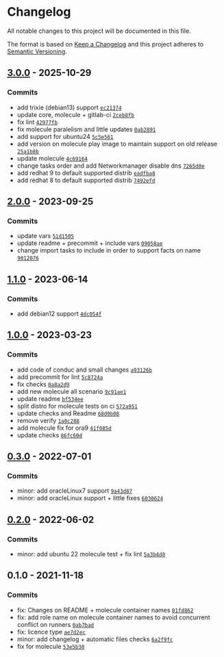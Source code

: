 # Changelog

All notable changes to this project will be documented in this file.

The format is based on [Keep a Changelog](https://keepachangelog.com/en/1.0.0/)
and this project adheres to [Semantic Versioning](https://semver.org/spec/v2.0.0.html).

## [3.0.0](https://github.com/lotusnoir/ansible-system_resolv/compare/2.0.0...3.0.0) - 2025-10-29

### Commits

- add trixie (debian13) support [`ec21374`](https://github.com/lotusnoir/ansible-system_resolv/commit/ec213743a40e2a270c1b237b195e31779a864d61)
- update core, molecule + gitlab-ci [`2ceb8fb`](https://github.com/lotusnoir/ansible-system_resolv/commit/2ceb8fb65fbbc9cf3240daf45b873212270a4dda)
- fix lint [`42977fb`](https://github.com/lotusnoir/ansible-system_resolv/commit/42977fbefa863cfa02ddb5358addabd31c1b039c)
- fix molecule paralelism and little updates [`0ab2891`](https://github.com/lotusnoir/ansible-system_resolv/commit/0ab2891791632313b058d44df0980df6400d7552)
- add support for ubuntu24 [`5c5e561`](https://github.com/lotusnoir/ansible-system_resolv/commit/5c5e561c7890f79ba17843a74a743ad030930743)
- add version on molecule play image to maintain support on old release [`25a1b8b`](https://github.com/lotusnoir/ansible-system_resolv/commit/25a1b8b355df136d65115972de0d8362e9b3905e)
- update molecule [`4c69164`](https://github.com/lotusnoir/ansible-system_resolv/commit/4c69164649ffc589761bb0f9393b2edc5f5bb063)
- change tasks order and add Networkmanager disable dns [`7265d0e`](https://github.com/lotusnoir/ansible-system_resolv/commit/7265d0e85d53664c0e11907b4c61dbec5627fd7e)
- add redhat 9 to default supported distrib [`eadfba8`](https://github.com/lotusnoir/ansible-system_resolv/commit/eadfba8638f4e233e9d3056d63ebaf1a94c31da6)
- add redhat 8 to default supported distrib [`7492efd`](https://github.com/lotusnoir/ansible-system_resolv/commit/7492efd640786eb45a374357a658a3cc8df582e2)

## [2.0.0](https://github.com/lotusnoir/ansible-system_resolv/compare/1.1.0...2.0.0) - 2023-09-25

### Commits

- update vars [`51d1505`](https://github.com/lotusnoir/ansible-system_resolv/commit/51d15059f3cb33469334b3cc4dde5623347211eb)
- update readme + precommit + include vars [`09058ae`](https://github.com/lotusnoir/ansible-system_resolv/commit/09058ae23c7accc43f750f4a4d0429fe0ecdf3c6)
- change import tasks to include in order to support facts on name [`9012076`](https://github.com/lotusnoir/ansible-system_resolv/commit/9012076f2cb424a6147ad8c73f8fbe4164e1f7c7)

## [1.1.0](https://github.com/lotusnoir/ansible-system_resolv/compare/1.0.0...1.1.0) - 2023-06-14

### Commits

- add debian12 support [`4dc054f`](https://github.com/lotusnoir/ansible-system_resolv/commit/4dc054f287f8975c58c3fcca925a04c54759e064)

## [1.0.0](https://github.com/lotusnoir/ansible-system_resolv/compare/0.3.0...1.0.0) - 2023-03-23

### Commits

- add code of conduc and small changes [`a93126b`](https://github.com/lotusnoir/ansible-system_resolv/commit/a93126b2781d81418ae3fc78959230fdb2e01b20)
- add precommit for lint [`5c8724a`](https://github.com/lotusnoir/ansible-system_resolv/commit/5c8724afcdf8db4e4ed5a8493b63fec24fedcdbb)
- fix checks [`0a8a2d9`](https://github.com/lotusnoir/ansible-system_resolv/commit/0a8a2d9ee1015b1626de613f33133ecb226ecd6c)
- add new molecule all scenario [`9c91ae1`](https://github.com/lotusnoir/ansible-system_resolv/commit/9c91ae1ad37f925c827ce74bf021eb5bcbaf35a4)
- update readme [`bf534ee`](https://github.com/lotusnoir/ansible-system_resolv/commit/bf534eee4eed04cefd0eb8cb91181ad3e5d6e8b6)
- split distro for molecule tests on ci [`572a951`](https://github.com/lotusnoir/ansible-system_resolv/commit/572a9511e5292ce85a8b3e0370cac79aeae1fa48)
- update checks and Readme [`68d9b08`](https://github.com/lotusnoir/ansible-system_resolv/commit/68d9b08878167c879dcd2dbc2ecbe2dac108b9f5)
- remove verify [`1a0c288`](https://github.com/lotusnoir/ansible-system_resolv/commit/1a0c2885a7728413a7df772ec2e2282f967a92ba)
- add molecule fix for ora9 [`41f085d`](https://github.com/lotusnoir/ansible-system_resolv/commit/41f085ddd010af1da70f5f8ef0da38bfa139a236)
- update checks [`86fc60d`](https://github.com/lotusnoir/ansible-system_resolv/commit/86fc60d0bccda645f9d66c438d5ae4633ffb12d3)

## [0.3.0](https://github.com/lotusnoir/ansible-system_resolv/compare/0.2.0...0.3.0) - 2022-07-01

### Commits

- minor: add oracleLinux7 support [`9a43d87`](https://github.com/lotusnoir/ansible-system_resolv/commit/9a43d87a20a31a8487ce00f94adb54981e52e999)
- minor: add oracleLinux support + little fixes [`6030624`](https://github.com/lotusnoir/ansible-system_resolv/commit/6030624ef6804d6218def2af1e909a0fc9c73b46)

## [0.2.0](https://github.com/lotusnoir/ansible-system_resolv/compare/0.1.0...0.2.0) - 2022-06-02

### Commits

- minor: add ubuntu 22 molecule test + fix lint [`5a3b4d8`](https://github.com/lotusnoir/ansible-system_resolv/commit/5a3b4d800cf74e2598deba2e08eb8b65331c73a2)

## 0.1.0 - 2021-11-18

### Commits

- fix: Changes on README + molecule container names [`01fd862`](https://github.com/lotusnoir/ansible-system_resolv/commit/01fd8625e5f75bd662ee3ba3854b11c13544eb60)
- fix: add role name on molecule container names to avoid concurrent conflict on runners [`0ab7bad`](https://github.com/lotusnoir/ansible-system_resolv/commit/0ab7bad141034130caac1891ae694ad9792f57b8)
- fix: licence type [`ae7d2ec`](https://github.com/lotusnoir/ansible-system_resolv/commit/ae7d2ec6cc0d57c0a83fe0843da6776f8e577206)
- minor: add changelog + automatic files checks [`6a2f9fc`](https://github.com/lotusnoir/ansible-system_resolv/commit/6a2f9fca9670257ea7346648bf62ad1f4308a092)
- fix for molecule [`53e5b30`](https://github.com/lotusnoir/ansible-system_resolv/commit/53e5b30a85a560748de9499677e3d9af64bb7e09)
